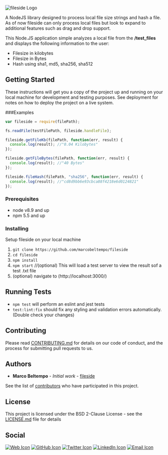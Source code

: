 
![fileside Logo](https://www.marcobeltempo.com/filesidelogo/)

A NodeJS library designed to process local file size strings and hash a file. As of now fileside can only process local files but look to expand to additional features such as drag and drop support.

This Node.JS application simple analyzes a local file from the **/test_files** and displays the following information to the user:
* Filesize in kilobytes
* Filesize in Bytes
* Hash using sha1, md5, sha256, sha512

## Getting Started

These instructions will get you a copy of the project up and running on your local machine for development and testing purposes. See deployment for notes on how to deploy the project on a live system.

###Examples

```javascript
var fileside = require(filePath);

fs.readFile(testFilePath, fileside.handleFile);

fileside.getFileKb(filePath, function(err, result) {
  console.log(result); //"0.04 Kilobytes"
});

fileside.getFileBytes(filePath, function(err, result) {
  console.log(result); //"40 Bytes"
});

fileside.fileHash(filePath, "sha256", function(err, result) {
  console.log(result); //"cd8d9bb6e93cbca88f4218e6d0124821"
});
```

### Prerequisites

* node v8.9 and up
* npm 5.5 and up

### Installing

Setup fileside on your local machine

1. `git clone https://github.com/marcobeltempo/fileside`
2. `cd fileside`
3. `npm install`
4. `npm start` //(optional) This will load a test server to view the result sof a test .txt file
5. (optional) navigate to (http://localhost:3000/)

## Running Tests

* `npm test` will perform an eslint and jest tests
* `test:lint:fix` should fix any styling and validation errors automatically. (Double check your changes)

## Contributing

Please read [CONTRIBUTING.md](https://github.com/marcobeltempo/fileside/blob/master/CONTRIBUTING.md) for details on our code of conduct, and the process for submitting pull requests to us.

## Authors

* **Marco Beltempo** - *Initial work* - [fileside](https://github.com/marcobeltempo/fileside)

See the list of [contributors](https://github.com/marcobeltempo/fileside/contributors) who have participated in this project.

## License

This project is licensed under the BSD 2-Clause License - see the [LICENSE.md](LICENSE.md) file for details

## Social

[![Web Icon](https://cdn1.iconfinder.com/data/icons/CrystalClear/32x32/apps/package_network.png)](mailto:marco.beltempo@gmail.com)
[![GitHub Icon](https://cdn4.iconfinder.com/data/icons/ionicons/512/icon-social-github-32.png)](https://github.com/marcobeltempo)
[![Twitter Icon](https://cdn3.iconfinder.com/data/icons/free-social-icons/67/twitter_circle_color-32.png)](https://twitter.com/marco_beltempo)
[![LinkedIn Icon](https://cdn3.iconfinder.com/data/icons/free-social-icons/67/linkedin_circle_color-32.png)](https://www.linkedin.com/in/marcobeltempo/)
[![Email Icon](https://cdn4.iconfinder.com/data/icons/miu-flat-social/60/mail-32.png)](mailto:marco.beltempo@gmail.com)
